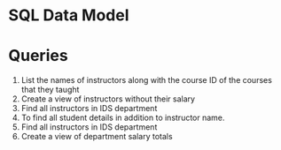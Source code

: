 # SQL Data Model

# Queries

1. List the names of instructors along with the course ID of the courses that they taught
2. Create a view of instructors without their salary
3. Find all instructors in IDS department
4. To find all student details in addition to instructor name.
5. Find all instructors in IDS department
6. Create a view of department salary totals
